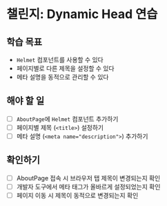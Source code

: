# 챌린지: Dynamic Head 연습

## 학습 목표

- `Helmet` 컴포넌트를 사용할 수 있다
- 페이지별로 다른 제목을 설정할 수 있다
- 메타 설명을 동적으로 관리할 수 있다

## 해야 할 일

- [ ] `AboutPage`에 `Helmet` 컴포넌트 추가하기
- [ ] 페이지별 제목 (`<title>`) 설정하기
- [ ] 메타 설명 (`<meta name="description">`) 추가하기

## 확인하기

- [ ] AboutPage 접속 시 브라우저 탭 제목이 변경되는지 확인
- [ ] 개발자 도구에서 메타 태그가 올바르게 설정되었는지 확인
- [ ] 페이지 이동 시 제목이 동적으로 변경되는지 확인
